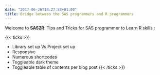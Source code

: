 ```yaml
---
date: "2017-06-26T18:27:58+01:00"
title: Bridge between the SAS programmers and R programmers
---
```


Welcome to **SAS2R**: Tips and Tricks for SAS programmer to Learn R skills :

{{< ticks >}}
* Library set up Vs Project set up
* Responsive
* Numerous shortcodes
* Toggleable dark theme
* Toggleable table of contents per blog post
{{< /ticks >}}

